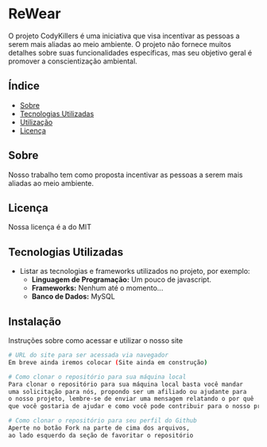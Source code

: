 # ReWear

O projeto CodyKillers é uma iniciativa que visa incentivar as pessoas 
a serem mais aliadas ao meio ambiente. O projeto não fornece muitos 
detalhes sobre suas funcionalidades específicas, mas seu objetivo 
geral é promover a conscientização ambiental.

## Índice

- [Sobre](#sobre)
- [Tecnologias Utilizadas](#tecnologias-utilizadas)
- [Utilização](#utilizacao)
- [Licença](#licença)

## Sobre

Nosso trabalho tem como proposta incentivar as pessoas a serem mais aliadas ao meio ambiente.

## Licença

Nossa licença é a do MIT

## Tecnologias Utilizadas

- Listar as tecnologias e frameworks utilizados no projeto, por exemplo:
  - **Linguagem de Programação:** Um pouco de javascript.
  - **Frameworks:** Nenhum até o momento...
  - **Banco de Dados:** MySQL

## Instalação

Instruções sobre como acessar e utilizar o nosso site

```bash
# URL do site para ser acessada via navegador
Em breve ainda iremos colocar (Site ainda em construção)

# Como clonar o repositório para sua máquina local
Para clonar o repositório para sua máquina local basta você mandar
uma solicitação para nós, propondo ser um afiliado ou ajudante para
o nosso projeto, lembre-se de enviar uma mensagem relatando o por quê
que você gostaria de ajudar e como você pode contribuir para o nosso projeto.

# Como clonar o repositório para seu perfil do Github
Aperte no botão Fork na parte de cima dos arquivos,
ao lado esquerdo da seção de favoritar o repositório
